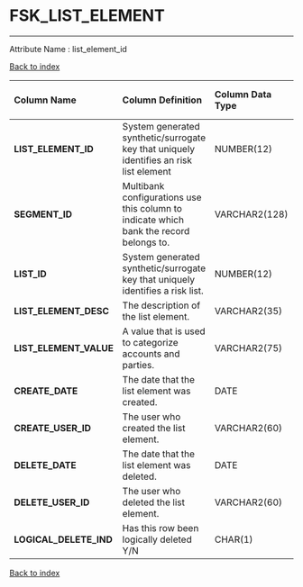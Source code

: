 # FSK_LIST_ELEMENT

---

Attribute Name :   list_element_id

[Back to index](./index.md)

| Column Name            | Column Definition                                                                      | Column Data Type   | Column Null Option   | PK   | FK   |
|:-----------------------|:---------------------------------------------------------------------------------------|:-------------------|:---------------------|:-----|:-----|
| **LIST_ELEMENT_ID**    | System generated synthetic/surrogate key that uniquely identifies an risk list element | NUMBER(12)         | Not Null             | Yes  | No   |
| **SEGMENT_ID**         | Multibank configurations use this column to indicate which bank the record belongs to. | VARCHAR2(128)      | Not Null             | No   | Yes  |
| **LIST_ID**            | System generated synthetic/surrogate key that uniquely identifies a risk list.         | NUMBER(12)         | Null                 | No   | Yes  |
| **LIST_ELEMENT_DESC**  | The description of the list element.                                                   | VARCHAR2(35)       | Null                 | No   | No   |
| **LIST_ELEMENT_VALUE** | A value that is used to categorize accounts and parties.                               | VARCHAR2(75)       | Not Null             | No   | No   |
| **CREATE_DATE**        | The date that the list element was created.                                            | DATE               | Null                 | No   | No   |
| **CREATE_USER_ID**     | The user who created the list element.                                                 | VARCHAR2(60)       | Null                 | No   | No   |
| **DELETE_DATE**        | The date that the list element was deleted.                                            | DATE               | Null                 | No   | No   |
| **DELETE_USER_ID**     | The user who deleted the list element.                                                 | VARCHAR2(60)       | Null                 | No   | No   |
| **LOGICAL_DELETE_IND** | Has this row been logically deleted Y/N                                                | CHAR(1)            | Null                 | No   | No   |

[Back to index](./index.md)